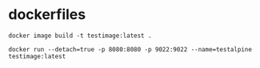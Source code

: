 # dockerfiles

`docker image build -t testimage:latest .`

`docker run --detach=true -p 8080:8080 -p 9022:9022 --name=testalpine testimage:latest`